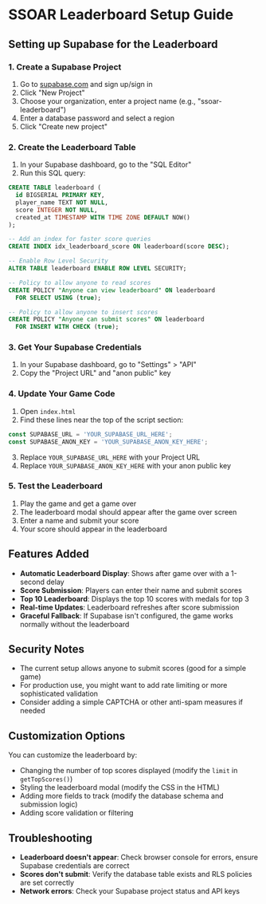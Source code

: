 # SSOAR Leaderboard Setup Guide

## Setting up Supabase for the Leaderboard

### 1. Create a Supabase Project
1. Go to [supabase.com](https://supabase.com) and sign up/sign in
2. Click "New Project"
3. Choose your organization, enter a project name (e.g., "ssoar-leaderboard")
4. Enter a database password and select a region
5. Click "Create new project"

### 2. Create the Leaderboard Table
1. In your Supabase dashboard, go to the "SQL Editor"
2. Run this SQL query:

```sql
CREATE TABLE leaderboard (
  id BIGSERIAL PRIMARY KEY,
  player_name TEXT NOT NULL,
  score INTEGER NOT NULL,
  created_at TIMESTAMP WITH TIME ZONE DEFAULT NOW()
);

-- Add an index for faster score queries
CREATE INDEX idx_leaderboard_score ON leaderboard(score DESC);

-- Enable Row Level Security
ALTER TABLE leaderboard ENABLE ROW LEVEL SECURITY;

-- Policy to allow anyone to read scores
CREATE POLICY "Anyone can view leaderboard" ON leaderboard
  FOR SELECT USING (true);

-- Policy to allow anyone to insert scores
CREATE POLICY "Anyone can submit scores" ON leaderboard
  FOR INSERT WITH CHECK (true);
```

### 3. Get Your Supabase Credentials
1. In your Supabase dashboard, go to "Settings" > "API"
2. Copy the "Project URL" and "anon public" key

### 4. Update Your Game Code
1. Open `index.html`
2. Find these lines near the top of the script section:
```javascript
const SUPABASE_URL = 'YOUR_SUPABASE_URL_HERE';
const SUPABASE_ANON_KEY = 'YOUR_SUPABASE_ANON_KEY_HERE';
```
3. Replace `YOUR_SUPABASE_URL_HERE` with your Project URL
4. Replace `YOUR_SUPABASE_ANON_KEY_HERE` with your anon public key

### 5. Test the Leaderboard
1. Play the game and get a game over
2. The leaderboard modal should appear after the game over screen
3. Enter a name and submit your score
4. Your score should appear in the leaderboard

## Features Added

- **Automatic Leaderboard Display**: Shows after game over with a 1-second delay
- **Score Submission**: Players can enter their name and submit scores
- **Top 10 Leaderboard**: Displays the top 10 scores with medals for top 3
- **Real-time Updates**: Leaderboard refreshes after score submission
- **Graceful Fallback**: If Supabase isn't configured, the game works normally without the leaderboard

## Security Notes

- The current setup allows anyone to submit scores (good for a simple game)
- For production use, you might want to add rate limiting or more sophisticated validation
- Consider adding a simple CAPTCHA or other anti-spam measures if needed

## Customization Options

You can customize the leaderboard by:
- Changing the number of top scores displayed (modify the `limit` in `getTopScores()`)
- Styling the leaderboard modal (modify the CSS in the HTML)
- Adding more fields to track (modify the database schema and submission logic)
- Adding score validation or filtering

## Troubleshooting

- **Leaderboard doesn't appear**: Check browser console for errors, ensure Supabase credentials are correct
- **Scores don't submit**: Verify the database table exists and RLS policies are set correctly
- **Network errors**: Check your Supabase project status and API keys